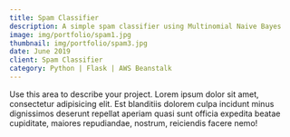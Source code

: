 ```yaml
---
title: Spam Classifier
description: A simple spam classifier using Multinomial Naive Bayes
image: img/portfolio/spam1.jpg
thumbnail: img/portfolio/spam3.jpg
date: June 2019
client: Spam Classifier
category: Python | Flask | AWS Beanstalk
---
```

Use this area to describe your project. Lorem ipsum dolor sit amet, consectetur adipisicing elit. Est blanditiis dolorem culpa incidunt minus dignissimos deserunt repellat aperiam quasi sunt officia expedita beatae cupiditate, maiores repudiandae, nostrum, reiciendis facere nemo!
